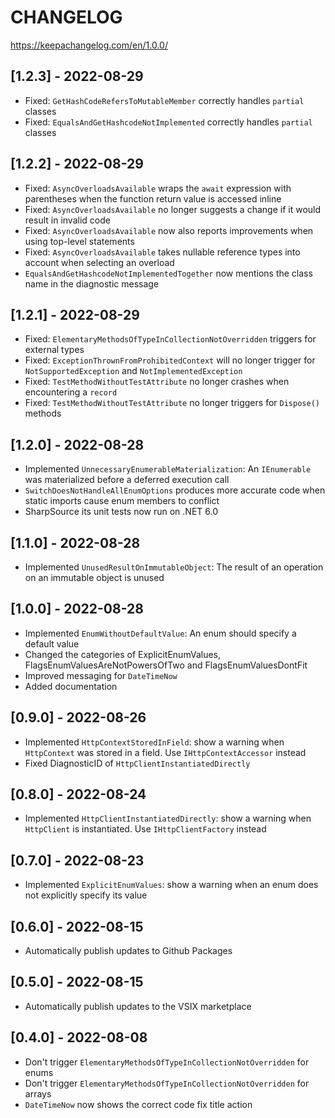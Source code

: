# CHANGELOG
https://keepachangelog.com/en/1.0.0/

## [1.2.3] - 2022-08-29
- Fixed: `GetHashCodeRefersToMutableMember` correctly handles `partial` classes
- Fixed: `EqualsAndGetHashcodeNotImplemented` correctly handles `partial` classes

## [1.2.2] - 2022-08-29
- Fixed: `AsyncOverloadsAvailable` wraps the `await` expression with parentheses when the function return value is accessed inline
- Fixed: `AsyncOverloadsAvailable` no longer suggests a change if it would result in invalid code
- Fixed: `AsyncOverloadsAvailable` now also reports improvements when using top-level statements
- Fixed: `AsyncOverloadsAvailable` takes nullable reference types into account when selecting an overload
- `EqualsAndGetHashcodeNotImplementedTogether` now mentions the class name in the diagnostic message

## [1.2.1] - 2022-08-29
- Fixed: `ElementaryMethodsOfTypeInCollectionNotOverridden` triggers for external types
- Fixed: `ExceptionThrownFromProhibitedContext` will no longer trigger for `NotSupportedException` and `NotImplementedException`
- Fixed: `TestMethodWithoutTestAttribute` no longer crashes when encountering a `record`
- Fixed: `TestMethodWithoutTestAttribute` no longer triggers for `Dispose()` methods

## [1.2.0] - 2022-08-28
- Implemented `UnnecessaryEnumerableMaterialization`: An `IEnumerable` was materialized before a deferred execution call
- `SwitchDoesNotHandleAllEnumOptions` produces more accurate code when static imports cause enum members to conflict
- SharpSource its unit tests now run on .NET 6.0

## [1.1.0] - 2022-08-28
- Implemented `UnusedResultOnImmutableObject`: The result of an operation on an immutable object is unused

## [1.0.0] - 2022-08-28
- Implemented `EnumWithoutDefaultValue`: An enum should specify a default value
- Changed the categories of ExplicitEnumValues, FlagsEnumValuesAreNotPowersOfTwo and FlagsEnumValuesDontFit
- Improved messaging for `DateTimeNow`
- Added documentation

## [0.9.0] - 2022-08-26
- Implemented `HttpContextStoredInField`: show a warning when `HttpContext` was stored in a field. Use `IHttpContextAccessor` instead
- Fixed DiagnosticID of `HttpClientInstantiatedDirectly`

## [0.8.0] - 2022-08-24
- Implemented `HttpClientInstantiatedDirectly`: show a warning when `HttpClient` is instantiated. Use `IHttpClientFactory` instead

## [0.7.0] - 2022-08-23
- Implemented `ExplicitEnumValues`: show a warning when an enum does not explicitly specify its value

## [0.6.0] - 2022-08-15
- Automatically publish updates to Github Packages

## [0.5.0] - 2022-08-15
- Automatically publish updates to the VSIX marketplace

## [0.4.0] - 2022-08-08
- Don't trigger `ElementaryMethodsOfTypeInCollectionNotOverridden` for enums
- Don't trigger `ElementaryMethodsOfTypeInCollectionNotOverridden` for arrays
- `DateTimeNow` now shows the correct code fix title action